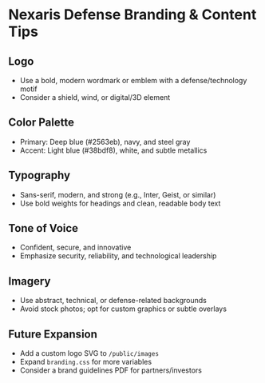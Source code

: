 # Nexaris Defense Branding & Content Tips

## Logo
- Use a bold, modern wordmark or emblem with a defense/technology motif
- Consider a shield, wind, or digital/3D element

## Color Palette
- Primary: Deep blue (#2563eb), navy, and steel gray
- Accent: Light blue (#38bdf8), white, and subtle metallics

## Typography
- Sans-serif, modern, and strong (e.g., Inter, Geist, or similar)
- Use bold weights for headings and clean, readable body text

## Tone of Voice
- Confident, secure, and innovative
- Emphasize security, reliability, and technological leadership

## Imagery
- Use abstract, technical, or defense-related backgrounds
- Avoid stock photos; opt for custom graphics or subtle overlays

## Future Expansion
- Add a custom logo SVG to `/public/images`
- Expand `branding.css` for more variables
- Consider a brand guidelines PDF for partners/investors 